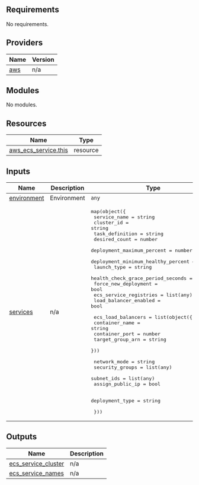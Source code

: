 <!-- BEGIN_TF_DOCS -->
## Requirements

No requirements.

## Providers

| Name | Version |
|------|---------|
| <a name="provider_aws"></a> [aws](#provider\_aws) | n/a |

## Modules

No modules.

## Resources

| Name | Type |
|------|------|
| [aws_ecs_service.this](https://registry.terraform.io/providers/hashicorp/aws/latest/docs/resources/ecs_service) | resource |

## Inputs

| Name | Description | Type | Default | Required |
|------|-------------|------|---------|:--------:|
| <a name="input_environment"></a> [environment](#input\_environment) | Environment | `any` | n/a | yes |
| <a name="input_services"></a> [services](#input\_services) | n/a | <pre>map(object({<br>    service_name                       = string<br>    cluster_id                         = string<br>    task_definition                    = string<br>    desired_count                      = number<br>    deployment_maximum_percent         = number<br>    deployment_minimum_healthy_percent = number<br>    launch_type                        = string<br>    health_check_grace_period_seconds  = number<br>    force_new_deployment               = bool<br>    ecs_service_registries             = list(any)<br>    load_balancer_enabled              = bool<br><br>    ecs_load_balancers = list(object({<br>      container_name   = string<br>      container_port   = number<br>      target_group_arn = string<br>    }))<br><br>    network_mode     = string<br>    security_groups  = list(any)<br>    subnet_ids       = list(any)<br>    assign_public_ip = bool<br><br>    deployment_type = string<br><br>  }))</pre> | n/a | yes |

## Outputs

| Name | Description |
|------|-------------|
| <a name="output_ecs_service_cluster"></a> [ecs\_service\_cluster](#output\_ecs\_service\_cluster) | n/a |
| <a name="output_ecs_service_names"></a> [ecs\_service\_names](#output\_ecs\_service\_names) | n/a |
<!-- END_TF_DOCS -->